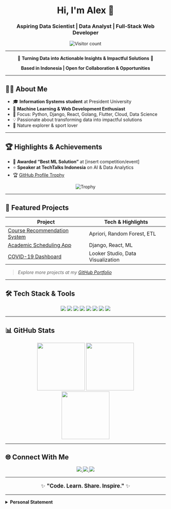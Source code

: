 <!-- Banner Section (Uncomment if you have a custom banner image) -->
<!-- ![Header](https://raw.githubusercontent.com/4l3xxx/4l3xxx/main/assets/header.png) -->

<h1 align="center">Hi, I'm Alex 👋</h1>
<h3 align="center">Aspiring Data Scientist | Data Analyst | Full-Stack Web Developer</h3>
<p align="center">
  <img src="https://komarev.com/ghpvc/?username=4l3xxx&color=blue&style=flat-square" alt="Visitor count" />
</p>

---

<p align="center">
  🚀 <b>Turning Data into Actionable Insights & Impactful Solutions</b> 🚀
</p>
<p align="center">
  <b>Based in Indonesia | Open for Collaboration & Opportunities</b>
</p>

---

## 👨‍💻 About Me

- 🎓 **Information Systems student** at President University
- 🔬 **Machine Learning & Web Development Enthusiast**
- 🌱 Focus: Python, Django, React, Golang, Flutter, Cloud, Data Science
- 💡 Passionate about transforming data into impactful solutions
- 🌿 Nature explorer & sport lover

---

## 🏆 Highlights & Achievements

- 🏅 **Awarded “Best ML Solution”** at [insert competition/event]
- ⭐ **Speaker at TechTalks Indonesia** on AI & Data Analytics
- 🏆 [GitHub Profile Trophy](https://github-profile-trophy.vercel.app/?username=4l3xxx&theme=radical&row=1&column=6)

<p align="center">
  <img src="https://github-profile-trophy.vercel.app/?username=4l3xxx&theme=radical&row=1&column=6" alt="Trophy" />
</p>

---

## 🚀 Featured Projects

| Project | Tech & Highlights |
|---------|------------------|
| [Course Recommendation System](https://github.com/4l3xxx/course-recommendation) | Apriori, Random Forest, ETL |
| [Academic Scheduling App](https://github.com/4l3xxx/schedule-optimization) | Django, React, ML |
| [COVID-19 Dashboard](https://github.com/4l3xxx/covid-dashboard) | Looker Studio, Data Visualization |

> _Explore more projects at my [GitHub Portfolio](https://github.com/4l3xxx?tab=repositories)_

---

## 🛠️ Tech Stack & Tools

<p align="center">
  <img src="https://img.shields.io/badge/Python-3776AB?style=for-the-badge&logo=python&logoColor=white" />
  <img src="https://img.shields.io/badge/Django-092E20?style=for-the-badge&logo=django&logoColor=white" />
  <img src="https://img.shields.io/badge/JavaScript-323330?style=for-the-badge&logo=javascript&logoColor=F7DF1E" />
  <img src="https://img.shields.io/badge/TypeScript-007ACC?style=for-the-badge&logo=typescript&logoColor=white" />
  <img src="https://img.shields.io/badge/React-20232A?style=for-the-badge&logo=react&logoColor=61DAFB" />
  <img src="https://img.shields.io/badge/Go-00ADD8?style=for-the-badge&logo=go&logoColor=white" />
  <img src="https://img.shields.io/badge/Flutter-02569B?style=for-the-badge&logo=flutter&logoColor=white" />
  <img src="https://img.shields.io/badge/PostgreSQL-316192?style=for-the-badge&logo=postgresql&logoColor=white" />
</p>

---

## 📊 GitHub Stats

<p align="center">
  <img src="https://github-readme-stats.vercel.app/api?username=4l3xxx&show_icons=true&theme=radical" height="150" />
  <img src="https://github-readme-stats.vercel.app/api/top-langs/?username=4l3xxx&layout=compact&theme=radical" height="150" />
  <br>
  <img src="https://streak-stats.demolab.com?user=4l3xxx&theme=radical" height="150" />
</p>

---

## 🌐 Connect With Me

<p align="center">
  <a href="https://www.linkedin.com/in/alexander-m-sinurat">
    <img src="https://img.shields.io/badge/LinkedIn-blue?style=for-the-badge&logo=linkedin" />
  </a>
  <a href="https://www.instagram.com/alexander.12.27?igsh=MTA3bGxsejcxeGxmcw==">
    <img src="https://img.shields.io/badge/Instagram-E4405F?style=for-the-badge&logo=instagram&logoColor=white" />
  </a>
  <a href="mailto:alexanderboymarisi@gmail.com">
    <img src="https://img.shields.io/badge/Gmail-D14836?style=for-the-badge&logo=gmail&logoColor=white" />
  </a>
</p>

---

<p align="center" style="font-size: 1.2em;">
✨ <b>"Code. Learn. Share. Inspire."</b> ✨
</p>

---

<details>
  <summary><b>Personal Statement</b></summary>
  <p>
    Driven by curiosity and a passion for learning, I'm always seeking innovative solutions to real-world challenges. Let's connect and build something impactful together!
  </p>
</details>
